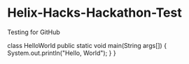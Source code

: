 # Helix-Hacks-Hackathon-Test
Testing for GitHub

class HelloWorld 
 public static void main(String args[]) 
    { 
        System.out.println("Hello, World"); 
    } 
} 
